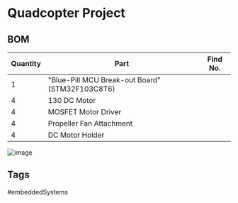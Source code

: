 # Quadcopter Project

## BOM
|Quantity|Part|Find No.|
|----|--------|--------|
|1|"Blue-Pill MCU Break-out Board" (STM32F103C8T6)||
|4|130 DC Motor||
|4|MOSFET Motor Driver||
|4|Propeller Fan Attachment||
|4|DC Motor Holder||

![image](https://s3.us-west-1.amazonaws.com/zettelimages/Thu_Jun_15_08:21:00_PM_PDT_2023.png)

## Tags
#embeddedSystems
